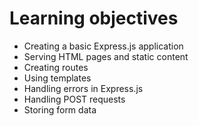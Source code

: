 # Learning objectives
- Creating a basic Express.js application
- Serving HTML pages and static content
- Creating routes
- Using templates
- Handling errors in Express.js
- Handling POST requests
- Storing form data
